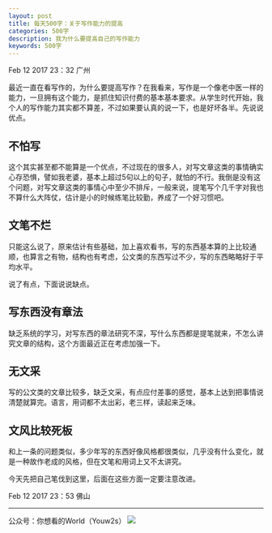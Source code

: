 ```yaml
---
layout: post
title: 每天500字：关于写作能力的提高
categories: 500字
description: 我为什么要提高自己的写作能力
keywords: 500字
---
```


Feb 12 2017  23：32 广州

最近一直在看写作的，为什么要提高写作？在我看来，写作是一个像老中医一样的能力，一旦拥有这个能力，是抓住知识付费的基本基本要求。从学生时代开始，我个人的写作能力其实都不算差，不过如果要认真的说一下，也是好坏各半。先说说优点。

## 不怕写
这个其实甚至都不能算是一个优点，不过现在的很多人，对写文章这类的事情确实心存恐惧，譬如我老婆，基本上超过5句以上的句子，就怕的不行。我倒是没有这个问题，对写文章这类的事情心中至少不排斥，一般来说，提笔写个几千字对我也不算什么大阵仗，估计是小的时候练笔比较勤，养成了一个好习惯吧。

## 文笔不烂
只能这么说了，原来估计有些基础，加上喜欢看书，写的东西基本算的上比较通顺，也算言之有物，结构也有考虑，公文类的东西写过不少，写的东西略略好于平均水平。

说了有点，下面说说缺点。

## 写东西没有章法
缺乏系统的学习，对写东西的章法研究不深，写什么东西都是提笔就来，不怎么讲究文章的结构，这个方面最近正在考虑加强一下。

## 无文采
写的公文类的文章比较多，缺乏文采，有点应付差事的感觉，基本上达到把事情说清楚就算完。语言，用词都不太出彩，老三样，读起来乏味。

## 文风比较死板
和上一条的问题类似，多少年写的东西好像风格都很类似，几乎没有什么变化，就是一种故作老成的风格，但在文笔和用词上又不太讲究。

今天先把自己笔伐到这里，后面在这些方面一定要注意改进。

Feb 12 2017  23：53  佛山

---- 
公众号：你想看的World（Youw2s）
![][image-1]

[image-1]:	http://upload-images.jianshu.io/upload_images/3342594-dca1f89eba3e50ca.jpg?imageMogr2/auto-orient/strip%7CimageView2/2/w/1240